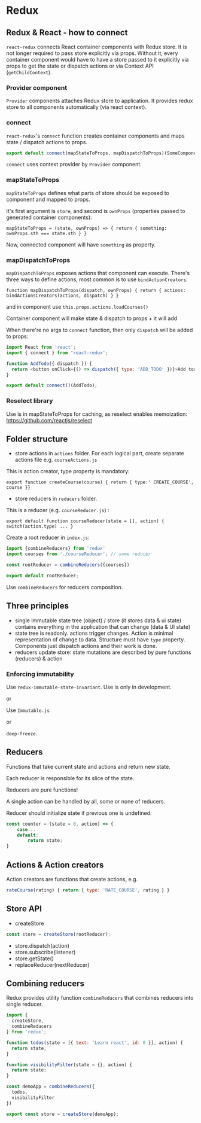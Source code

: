 # Redux

## Redux & React - how to connect

`react-redux` connects React container components with Redux store. It is not longer required to pass store explicitly via props. Without it, every container component would have to have a store passed to it explicitly via props to get the state or dispatch actions or via Context API (`getChildContext`).

### Provider component

`Provider` components attaches Redux store to application. It provides redux store to all components automatically (via react context).

### connect

`react-redux`'s `connect` function creates container components and maps state / dispatch actions to props.

```javascript
export default connect(mapStateToProps, mapDispatchToProps)(SomeComponent);
```

`connect` uses context provider by `Provider` component.

### mapStateToProps

`mapStateToProps` defines what parts of store should be exposed to component and mapped to props.

It's first argument is `store`, and second is `ownProps` (properties passed to generated container components):

`mapStateToProps = (state, ownProps) => { return { something: ownProps.sth === state.sth } }`

Now, connected component will have `something` as property.

### mapDispatchToProps

`mapDispatchToProps` exposes actions that component can execute. There's three ways to define actions, most common is to use `bindActionCreators`:

`function mapDispatchToProps(dispatch, ownProps) { return { actions: bindActionsCreators(actions, dispatch) } }`

and in component use `this.props.actions.loadCourses()`

Container component will make state & dispatch to props + it will add

When there're no args to `connect` function, then only `dispatch` will be added to props:

```javascript
import React from 'react';
import { connect } from 'react-redux';

function AddTodo({ dispatch }) {
  return <button onClick={() => dispatch({ type: 'ADD_TODO' })}>Add todo</button>;
}

export default connect()(AddTodo);
```

### Reselect library

Use is in mapStateToProps for caching, as reselect enables memoization: <https://github.com/reactjs/reselect>

## Folder structure

- store actions in `actions` folder. For each logical part, create separate actions file e.g. `courseActions.js`

This is action creator, type property is mandatory:

`export function createCourse(course) { return { type:' CREATE_COURSE', course }}`

- store reducers in `reducers` folder.

This is a reducer (e.g. `courseReducer.js`) :

`export default function courseReducer(state = [], action) { switch(action.type) ... }`

Create a root reducer in `index.js`:

```javascript
import {combineReducers} from 'redux'
import courses from './courseReducer'; // some reducer

const rootReducer = combineReducers({courses})

export default rootReducer;
```

Use `combineReducers`  for reducers composition.

## Three principles

- single immutable state tree (object) / store (it stores data & ui state) contains everything in the application that can change (data & UI state)
- state tree is readonly. actions trigger changes. Action is minimal representation of change to data. Structure must have `type` property. Components just dispatch actions and their work is done.
- reducers update store: state mutations are described by pure functions (reducers) & action

### Enforcing immutability

Use `redux-immutable-state-invariant`. Use is only in development.

or

Use `Immutable.js`

or

`deep-freeze`.

## Reducers

Functions that take current state and actions and return new state.

Each reducer is responsible for its slice of the state.

Reducers are pure functions!

A single action can be handled by all, some or none of reducers.

Reducer should initialize state if previous one is undefined:

```javascript
const counter = (state = 0, action) => {
	case...
	default:
		return state;
}
```

## Actions & Action creators

Action creators are functions that create actions, e.g.

```javascript
rateCourse(rating) { return { type: 'RATE_COURSE', rating } }
```

## Store API

- createStore

```javascript
const store = createStore(rootReducer);
```

- store.dispatch(action)
- store.subscribe(listener)
- store.getState()
- replaceReducer(nextReducer)

## Combining reducers

Redux provides utility function `combineReducers` that combines reducers into single reducer.

```javascript
import {
  createStore,
  combineReducers
} from 'redux';

function todos(state = [{ text: 'Learn react', id: 0 }], action) {
  return state;
}

function visibilityFilter(state = {}, action) {
  return state;
}

const demoApp = combineReducers({
  todos,
  visibilityFilter
})

export const store = createStore(demoApp);
```
